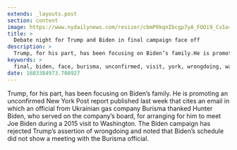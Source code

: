 ```yaml
--- 
extends: _layouts.post 
section: content 
image: https://www.nydailynews.com/resizer/cbmP0kqnIbcgp7yA_FOOi9_Cv1o=/1200x0/center/middle/cloudfront-us-east-1.images.arcpublishing.com/tronc/DZF4Q2DV6BCIBGUITHKEEGRPJE.jpg 
title: > 
  Debate night for Trump and Biden in final campaign face off 
description: > 
  Trump, for his part, has been focusing on Biden’s family.He is promoting an unconfirmed New York Post report published last week that cites an email in which an official from Ukrainian gas company Burisma thanked Hunter Biden, who served on the company’s board, for arranging for him to meet Joe Biden during a 2015 visit to Washington.The Biden campaign has rejected Trump’s assertion of wrongdoing and noted that Biden’s schedule did not show a meeting with the Burisma official. 
keywords: > 
  final, biden, face, burisma, unconfirmed, visit, york, wrongdoing, washington, campaign, bidens, official, night, week, debate, trump 
date: 1603384973.708927 
--- 
```

<div><p class=""> Trump, for his part, has been focusing on Biden&#8217;s family. He is promoting an unconfirmed New York Post report published last week that cites an email in which an official from Ukrainian gas company Burisma thanked Hunter Biden, who served on the company&#8217;s board, for arranging for him to meet Joe Biden during a 2015 visit to Washington. The Biden campaign has rejected Trump&#8217;s assertion of wrongdoing and noted that Biden&#8217;s schedule did not show a meeting with the Burisma official.</p> </div>